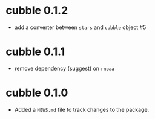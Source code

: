 # cubble 0.1.2

* add a converter between `stars` and `cubble` object #5


# cubble 0.1.1

* remove dependency (suggest) on `rnoaa`

# cubble 0.1.0

* Added a `NEWS.md` file to track changes to the package.
